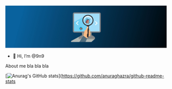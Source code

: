 ![I am GitHub Readme Generator's creator](https://github.com/9n9v/9n9v/blob/main/software-testing-banner.jpg)

- 👋 Hi, I’m @9n9

About me bla bla bla 

[![Anurag's GitHub stats](https://github-readme-stats.vercel.app/api?username=9n9v)](https://github.com/anuraghazra/github-readme-stats
